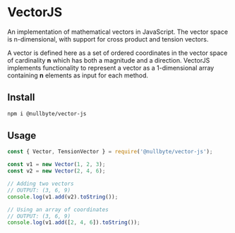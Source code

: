 # VectorJS

An implementation of mathematical vectors in JavaScript. The vector space is n-dimensional, with support for cross product and tension vectors.

A vector is defined here as a set of ordered coordinates in the vector space of cardinality **n** which has both a magnitude and a direction. VectorJS implements functionality to represent a vector as a 1-dimensional array containing **n** elements as input for each method.

## Install

```sh
npm i @nullbyte/vector-js
```

## Usage

```js
const { Vector, TensionVector } = require('@nullbyte/vector-js');

const v1 = new Vector(1, 2, 3);
const v2 = new Vector(2, 4, 6);

// Adding two vectors
// OUTPUT: (3, 6, 9)
console.log(v1.add(v2).toString());

// Using an array of coordinates
// OUTPUT: (3, 6, 9)
console.log(v1.add([2, 4, 6]).toString());
```
